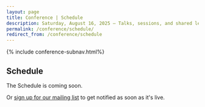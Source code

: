 ```yaml
---
layout: page
title: Conference | Schedule
description: Saturday, August 16, 2025 – Talks, sessions, and shared lessons from the field.
permalink: /conference/schedule/
redirect_from: /conference/schedule
---
```


{% include conference-subnav.html%}

## Schedule

The Schedule is coming soon.

Or [sign up for our mailing list](/contact) to get notified as soon as it's live.
